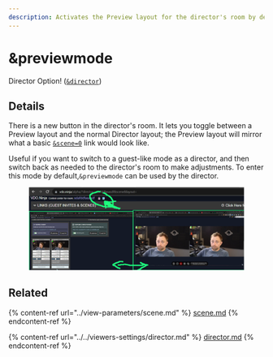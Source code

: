 ```yaml
---
description: Activates the Preview layout for the director's room by default
---
```


# \&previewmode

Director Option! ([`&director`](../../viewers-settings/director.md))

## Details

There is a new button in the director's room. It lets you toggle between a Preview layout and the normal Director layout; the Preview layout will mirror what a basic [`&scene=0`](../view-parameters/scene.md) link would look like.

Useful if you want to switch to a guest-like mode as a director, and then switch back as needed to the director's room to make adjustments. To enter this mode by default,`&previewmode` can be used by the director.

<figure><img src="../../.gitbook/assets/image (1) (2) (3).png" alt=""><figcaption></figcaption></figure>

## Related

{% content-ref url="../view-parameters/scene.md" %}
[scene.md](../view-parameters/scene.md)
{% endcontent-ref %}

{% content-ref url="../../viewers-settings/director.md" %}
[director.md](../../viewers-settings/director.md)
{% endcontent-ref %}
